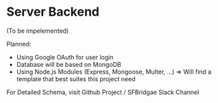 # Server Backend
(To be impelemented)

Planned: 
- Using Google OAuth for user login
- Database will be based on MongoDB
- Using Node.js Modules (Express, Mongoose, Multer, ...) => Will find a template that best suites this project need

For Detailed Schema, visit Github Project / SFBridgae Slack Channel